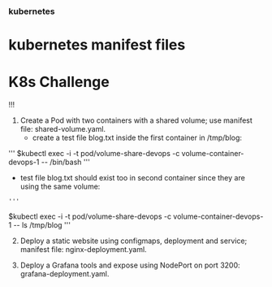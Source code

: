 ### kubernetes
# kubernetes manifest files
# K8s Challenge
!!!

1. Create a Pod with two containers with a shared volume; use manifest file: shared-volume.yaml.
   - create a test file blog.txt inside the first container in /tmp/blog:

'''
$kubectl exec -i -t pod/volume-share-devops -c volume-container-devops-1 -- /bin/bash
'''

   - test file blog.txt should exist too in second container since they are using the same volume:

    '''
  $kubectl exec -i -t pod/volume-share-devops -c volume-container-devops-1 -- ls /tmp/blog
    '''

2. Deploy a static website using configmaps, deployment and service; manifest file: nginx-deployment.yaml.

3. Deploy a Grafana tools and expose using NodePort on port 3200: grafana-deployment.yaml.

